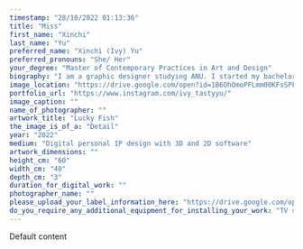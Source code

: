 ```yaml
---
timestamp: "28/10/2022 01:13:36"
title: "Miss"
first_name: "Xinchi"
last_name: "Yu"
preferred_name: "Xinchi (Ivy) Yu"
preferred_pronouns: "She/ Her"
your_degree: "Master of Contemporary Practices in Art and Design"
biography: "I am a graphic designer studying ANU. I started my bachelor degree on 2017. During my studying, my foundation courses focused on basic graphic designing skills, including designing principles and computer software skills. And I also tried multi-disciplinary things e.g. furniture, gold and silver smithing, laser cutting. I'm continuing trying new techniques that better help my creation. And I started thinking about the engagement with audiences like a commercial artist. I'm using I want my artworks to be seen rather than understood by myself only."
image_location: "https://drive.google.com/open?id=1B6OhOmoPFLmm00KFsSPF0gutsXEMrwh0"
portfolio_url: "https://www.instagram.com/ivy_tastyyu/"
image_caption: ""
name_of_photographer: ""
artwork_title: "Lucky Fish"
the_image_is_of_a: "Detail"
year: "2022"
medium: "Digital personal IP design with 3D and 2D software"
artwork_dimensions: ""
height_cm: "60"
width_cm: "40"
depth_cm: "3"
duration_for_digital_work: ""
photographer_name: ""
please_upload_your_label_information_here: "https://drive.google.com/open?id=1EK1cVV5l819ssdRqn0dcYfz_9t5FyVkB"
do_you_require_any_additional_equipment_for_installing_your_work: "TV screen, Please give me an iPad of equipemnt with screen for displaying"
---
```


Default content